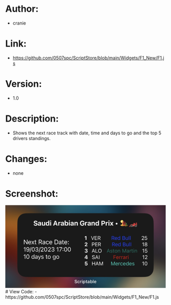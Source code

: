 # Author: 
- cranie
# Link:
- https://github.com/0507spc/ScriptStore/blob/main/Widgets/F1_New/F1.js
# Version:
- 1.0
# Description:
- Shows the next race track with date, time and days to go and the top 5 drivers standings.
# Changes:
- none
# Screenshot:
<!-- ![Small Widget](https://github.com/0507spc/ScriptStore/blob/main/Widgets/F1/Small_New.jpg?raw=true)-->
<img src="https://github.com/0507spc/ScriptStore/blob/main/Widgets/F1_New/Small.jpg?raw=true" width="600">
# View Code:
- https://github.com/0507spc/ScriptStore/blob/main/Widgets/F1_New/F1.js
